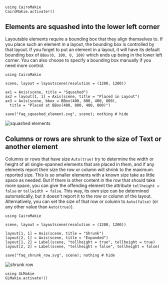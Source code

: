 ```@eval
using CairoMakie
CairoMakie.activate!()
```

## Elements are squashed into the lower left corner

Layoutable elements require a bounding box that they align themselves to. If you
place such an element in a layout, the bounding box is controlled by that layout.
If you forget to put an element in a layout, it will have its default bounding box
of `BBox(0, 100, 0, 100)` which ends up being in the lower left corner. You can
also choose to specify a bounding box manually if you need more control.

```@example
using CairoMakie

scene, layout = layoutscene(resolution = (1200, 1200))

ax1 = Axis(scene, title = "Squashed")
ax2 = layout[1, 1] = Axis(scene, title = "Placed in Layout")
ax3 = Axis(scene, bbox = BBox(400, 800, 400, 800),
  title = "Placed at BBox(400, 800, 400, 800)")

save("faq_squashed_element.svg", scene); nothing # hide
```

![squashed elements](faq_squashed_element.svg)


## Columns or rows are shrunk to the size of Text or another element

Columns or rows that have size `Auto(true)` try to determine the width or height of all
single-spanned elements that are placed in them, and if any elements report their
size the row or column will shrink to the maximum reported size. This is so smaller
elements with a known size take as little space as needed. But if there is other
content in the row that should take more space, you can give the offending element
the attribute `tellheight = false` or `tellwidth = false`. This way, its own size
can be determined automatically, but
it doesn't report it to the row or column of the layout. Alternatively, you can set the size
of that row or column to `Auto(false)` (or any other value than `Auto(true)`).

```@example
using CairoMakie

scene, layout = layoutscene(resolution = (1200, 1200))

layout[1, 1] = Axis(scene, title = "Shrunk")
layout[2, 1] = Axis(scene, title = "Expanded")
layout[1, 2] = Label(scene, "tellheight = true", tellheight = true)
layout[2, 2] = Label(scene, "tellheight = false", tellheight = false)

save("faq_shrunk_row.svg", scene); nothing # hide
```

![shrunk row](faq_shrunk_row.svg)

```@eval
using GLMakie
GLMakie.activate!()
```